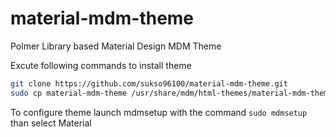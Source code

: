 # material-mdm-theme
Polmer Library based Material Design MDM Theme

Excute following commands to install theme
```bash
git clone https://github.com/sukso96100/material-mdm-theme.git
sudo cp material-mdm-theme /usr/share/mdm/html-themes/material-mdm-theme
```

To configure theme launch mdmsetup with the command ```sudo mdmsetup``` than select Material
